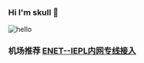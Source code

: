 ### Hi I'm skull 👋
![hello](https://views.whatilearened.today/views/github/DHDAXCW/deplives.svg)

### 机场推荐 [ENET--IEPL内网专线接入](https://www.easy2023.com/#/register?code=Ut7iWMrk)
